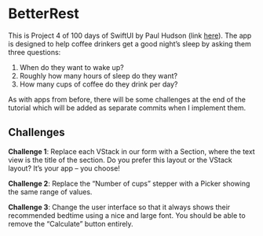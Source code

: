 # BetterRest

This is Project 4 of 100 days of SwiftUI by Paul Hudson (link [here](https://www.hackingwithswift.com/books/ios-swiftui/betterrest-introduction)). The app is designed to help coffee drinkers get a good night’s sleep by asking them three questions:

1. When do they want to wake up?
2. Roughly how many hours of sleep do they want?
3. How many cups of coffee do they drink per day?

As with apps from before, there will be some challenges at the end of the tutorial which will be added as separate commits when I implement them.

## Challenges

**Challenge 1**: Replace each VStack in our form with a Section, where the text view is the title of the section. Do you prefer this layout or the VStack layout? It’s your app – you choose!

**Challenge 2**: Replace the “Number of cups” stepper with a Picker showing the same range of values.

**Challenge 3**: Change the user interface so that it always shows their recommended bedtime using a nice and large font. You should be able to remove the “Calculate” button entirely.
